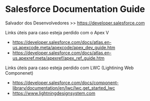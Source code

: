 # Salesforce Documentation Guide

Salvador dos Desenvolvedores >> https://developer.salesforce.com

Links úteis para caso esteja perdido com o Apex V
* https://developer.salesforce.com/docs/atlas.en-us.apexcode.meta/apexcode/apex_dev_guide.htm
* https://developer.salesforce.com/docs/atlas.en-us.apexref.meta/apexref/apex_ref_guide.htm

Links úteis para caso esteja perdido com LWC (Lightining Web Componenet)
* https://developer.salesforce.com/docs/component-library/documentation/en/lwc/lwc.get_started_lwc
* https://www.lightningdesignsystem.com